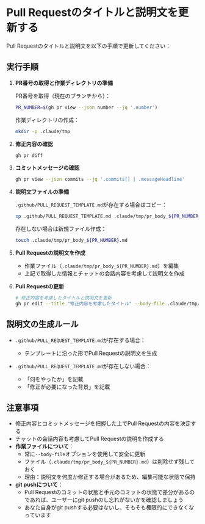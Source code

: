 # Pull Requestのタイトルと説明文を更新する

Pull Requestのタイトルと説明文を以下の手順で更新してください：

## 実行手順

1. **PR番号の取得と作業ディレクトリの準備**
   
   PR番号を取得（現在のブランチから）：
   ```bash
   PR_NUMBER=$(gh pr view --json number --jq '.number')
   ```
   
   作業ディレクトリの作成：
   ```bash
   mkdir -p .claude/tmp
   ```

2. **修正内容の確認**
   ```bash
   gh pr diff
   ```

3. **コミットメッセージの確認**
   ```bash
   gh pr view --json commits --jq '.commits[] | .messageHeadline'
   ```

4. **説明文ファイルの準備**
   
   `.github/PULL_REQUEST_TEMPLATE.md`が存在する場合はコピー：
   ```bash
   cp .github/PULL_REQUEST_TEMPLATE.md .claude/tmp/pr_body_${PR_NUMBER}.md
   ```
   
   存在しない場合は新規ファイル作成：
   ```bash
   touch .claude/tmp/pr_body_${PR_NUMBER}.md
   ```

5. **Pull Requestの説明文を作成**
   - 作業ファイル（`.claude/tmp/pr_body_${PR_NUMBER}.md`）を編集
   - 上記で取得した情報とチャットの会話内容を考慮して説明文を作成

6. **Pull Requestの更新**
   ```bash
   # 修正内容を考慮したタイトルと説明文を更新
   gh pr edit --title "修正内容を考慮したタイトル" --body-file .claude/tmp/pr_body_${PR_NUMBER}.md
   ```

## 説明文の生成ルール

- `.github/PULL_REQUEST_TEMPLATE.md`が存在する場合：
  - テンプレートに沿った形でPull Requestの説明文を生成
  
- `.github/PULL_REQUEST_TEMPLATE.md`が存在しない場合：
  - 「何をやったか」を記載
  - 「修正が必要になった背景」を記載

## 注意事項

- 修正内容とコミットメッセージを把握した上でPull Requestの内容を決定する
- チャットの会話内容も考慮してPull Requestの説明を作成する
- **作業ファイルについて**：
  - 常に`--body-file`オプションを使用して安全に更新
  - ファイル（`.claude/tmp/pr_body_${PR_NUMBER}.md`）は削除せず残しておく
  - 理由：説明文を何度か修正する場合があるため、編集可能な状態で保持
- **git pushについて**：
  - Pull Requestのコミットの状態と手元のコミットの状態で差分があるのであれば、ユーザーにgit pushのし忘れがないかを確認しましょう
  - あなた自身がgit pushする必要はないし、そもそも権限的にできなくなっています